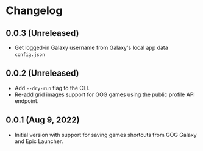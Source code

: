 # Changelog

## 0.0.3 (Unreleased)

- Get logged-in Galaxy username from Galaxy's local app data
  `config.json`

## 0.0.2 (Unreleased)

- Add `--dry-run` flag to the CLI.
- Re-add grid images support for GOG games using the public profile API
  endpoint.

## 0.0.1 (Aug 9, 2022)

- Initial version with support for saving games shortcuts from GOG
  Galaxy and Epic Launcher.
